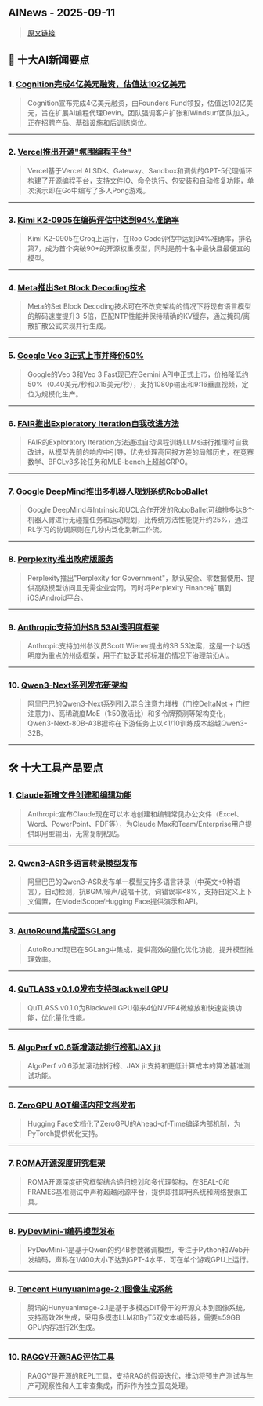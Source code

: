 ## AINews - 2025-09-11

> [原文链接](https://news.smol.ai/issues/25-09-09-not-much/)

## 📰 十大AI新闻要点

### 1. [Cognition完成4亿美元融资，估值达102亿美元](https://twitter.com/cognition/status/1965086655821525280)
> Cognition宣布完成4亿美元融资，由Founders Fund领投，估值达102亿美元，旨在扩展AI编程代理Devin。团队强调客户扩张和Windsurf团队加入，正在招聘产品、基础设施和后训练岗位。

---

### 2. [Vercel推出开源"氛围编程平台"](https://twitter.com/rauchg/status/1964857952722133231)
> Vercel基于Vercel AI SDK、Gateway、Sandbox和调优的GPT-5代理循环构建了开源编程平台，支持文件IO、命令执行、包安装和自动修复功能，单次演示即在Go中编写了多人Pong游戏。

---

### 3. [Kimi K2-0905在编码评估中达到94%准确率](https://twitter.com/roo_code/status/1965098976677658630)
> Kimi K2-0905在Groq上运行，在Roo Code评估中达到94%准确率，排名第7，成为首个突破90+的开源权重模型，同时是前十名中最快且最便宜的模型。

---

### 4. [Meta推出Set Block Decoding技术](https://twitter.com/HuggingPapers/status/1965084731839513059)
> Meta的Set Block Decoding技术可在不改变架构的情况下将现有语言模型的解码速度提升3-5倍，匹配NTP性能并保持精确的KV缓存，通过掩码/离散扩散公式实现并行生成。

---

### 5. [Google Veo 3正式上市并降价50%](https://twitter.com/googleaidevs/status/1965160822260318702)
> Google的Veo 3和Veo 3 Fast现已在Gemini API中正式上市，价格降低约50%（0.40美元/秒和0.15美元/秒），支持1080p输出和9:16垂直视频，定位为规模化生产。

---

### 6. [FAIR推出Exploratory Iteration自我改进方法](https://twitter.com/MinqiJiang/status/1965055909605916892)
> FAIR的Exploratory Iteration方法通过自动课程训练LLMs进行推理时自我改进，从模型先前的响应中引导，优先处理高回报方差的局部历史，在竞赛数学、BFCLv3多轮任务和MLE-bench上超越GRPO。

---

### 7. [Google DeepMind推出多机器人规划系统RoboBallet](https://twitter.com/GoogleDeepMind/status/1965040645103407572)
> Google DeepMind与Intrinsic和UCL合作开发的RoboBallet可编排多达8个机器人臂进行无碰撞任务和运动规划，比传统方法性能提升约25%，通过RL学习的协调原则在几秒内泛化到新工作流。

---

### 8. [Perplexity推出政府版服务](https://twitter.com/perplexity_ai/status/1965030156415980009)
> Perplexity推出"Perplexity for Government"，默认安全、零数据使用、提供高级模型访问且无需企业合同，同时将Perplexity Finance扩展到iOS/Android平台。

---

### 9. [Anthropic支持加州SB 53AI透明度框架](https://twitter.com/AnthropicAI/status/1965027311717388673)
> Anthropic支持加州参议员Scott Wiener提出的SB 53法案，这是一个以透明度为重点的州级框架，用于在缺乏联邦标准的情况下治理前沿AI。

---

### 10. [Qwen3-Next系列发布新架构](https://qwenlm.github.io/blog/qwen3_next/)
> 阿里巴巴的Qwen3-Next系列引入混合注意力堆栈（门控DeltaNet + 门控注意力）、高稀疏度MoE（1:50激活比）和多令牌预测等架构变化，Qwen3-Next-80B-A3B据称在下游任务上以<1/10训练成本超越Qwen3-32B。

---

## 🛠️ 十大工具产品要点

### 1. [Claude新增文件创建和编辑功能](https://www.anthropic.com/news/create-files)
> Anthropic宣布Claude现在可以本地创建和编辑常见办公文件（Excel、Word、PowerPoint、PDF等），为Claude Max和Team/Enterprise用户提供即用型输出，无需复制粘贴。

---

### 2. [Qwen3-ASR多语言转录模型发布](https://twitter.com/Alibaba_Qwen/status/1965068737297707261)
> 阿里巴巴的Qwen3-ASR发布单一模型支持多语言转录（中英文+9种语言），自动检测，抗BGM/噪声/说唱干扰，词错误率<8%，支持自定义上下文偏置，在ModelScope/Hugging Face提供演示和API。

---

### 3. [AutoRound集成至SGLang](https://twitter.com/HaihaoShen/status/1964926924880523701)
> AutoRound现已在SGLang中集成，提供高效的量化优化功能，提升模型推理效率。

---

### 4. [QuTLASS v0.1.0发布支持Blackwell GPU](https://twitter.com/DAlistarh/status/1965157635617087885)
> QuTLASS v0.1.0为Blackwell GPU带来4位NVFP4微缩放和快速变换功能，优化量化性能。

---

### 5. [AlgoPerf v0.6新增滚动排行榜和JAX jit](https://twitter.com/algoperf/status/1965044626626342993)
> AlgoPerf v0.6添加滚动排行榜、JAX jit支持和更低计算成本的算法基准测试功能。

---

### 6. [ZeroGPU AOT编译内部文档发布](https://twitter.com/charlesbben/status/1965046090945954104)
> Hugging Face文档化了ZeroGPU的Ahead-of-Time编译内部机制，为PyTorch提供优化支持。

---

### 7. [ROMA开源深度研究框架](https://github.com/sentient-agi/ROMA)
> ROMA开源深度研究框架结合递归规划和多代理架构，在SEAL-0和FRAMES基准测试中声称超越闭源平台，提供即插即用系统和网络搜索工具。

---

### 8. [PyDevMini-1编码模型发布](https://huggingface.co/bralynn/pydevmini1)
> PyDevMini-1是基于Qwen的约4B参数微调模型，专注于Python和Web开发编码，声称在1/400大小下达到GPT-4水平，可在单个游戏GPU上运行。

---

### 9. [Tencent HunyuanImage-2.1图像生成系统](https://hunyuan.tencent.com/)
> 腾讯的HunyuanImage-2.1是基于多模态DiT骨干的开源文本到图像系统，支持高效2K生成，采用多模态LLM和ByT5双文本编码器，需要≥59GB GPU内存进行2K生成。

---

### 10. [RAGGY开源RAG评估工具](https://twitter.com/HamelHusain/status/1965052554997600449)
> RAGGY是开源的REPL工具，支持RAG的假设迭代，推动将预生产测试与生产可观察性和人工审查集成，而非作为独立孤岛处理。

---